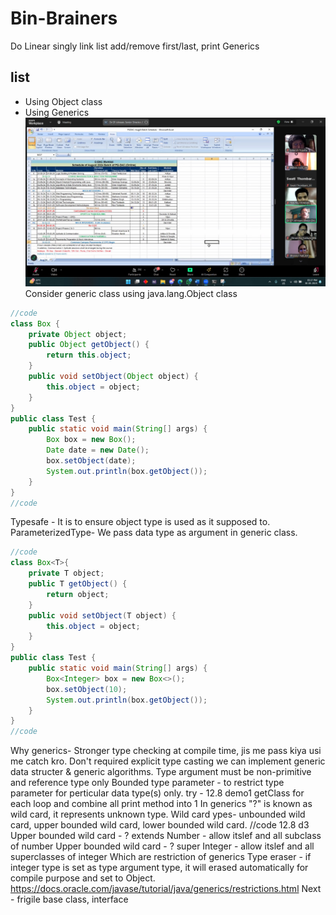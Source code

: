 # Bin-Brainers
Do Linear singly link list add/remove first/last, print
Generics 
## list
* Using Object class
* Using Generics
![cdac image](/CDAC%20Schedule.jpg)
Consider generic class using java.lang.Object class
```java
//code
class Box {
	private Object object;
	public Object getObject() {
		return this.object;
	}
	public void setObject(Object object) {
		this.object = object;
	}
}
public class Test {
	public static void main(String[] args) {
		Box box = new Box();
		Date date = new Date();
		box.setObject(date);
		System.out.println(box.getObject());
	}
}
//code
```
Typesafe - It is to ensure object type is used as it supposed to.
ParameterizedType-
We pass data type as argument in generic class.
```java
//code
class Box<T>{
	private T object;
	public T getObject() {
		return object;
	}
	public void setObject(T object) {
		this.object = object;
	}
}
public class Test {
	public static void main(String[] args) {
		Box<Integer> box = new Box<>();
		box.setObject(10);
		System.out.println(box.getObject());
	}
}
//code
```
Why generics-
Stronger type checking at compile time, jis me pass kiya usi me catch kro.
Don't required explicit type casting
we can implement generic data structer & generic algorithms.
Type argument must be non-primitive and reference type only
Bounded type parameter - to restrict type parameter for perticular data type(s) only.
try - 12.8 demo1 getClass for each loop and combine all print method into 1
In generics "?" is known as wild card, it represents unknown type.
Wild card ypes- unbounded wild card, upper bounded wild card, lower bounded wild card.
//code 12.8 d3
Upper bounded wild card - ? extends Number - allow itslef and all subclass of number
Upper bounded wild card - ? super Integer - allow itslef and all superclasses of integer
Which are restriction of generics
Type eraser - if integer type is set as type argument type, it will erased automatically for compile purpose and set to Object.
https://docs.oracle.com/javase/tutorial/java/generics/restrictions.html
Next - 
frigile base class, interface
